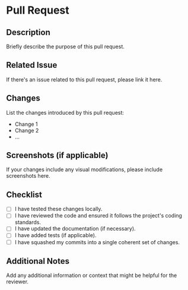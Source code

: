 # Pull Request

## Description
Briefly describe the purpose of this pull request.

## Related Issue
If there's an issue related to this pull request, please link it here.

## Changes
List the changes introduced by this pull request:

- Change 1
- Change 2
- ...

## Screenshots (if applicable)
If your changes include any visual modifications, please include screenshots here.

## Checklist
- [ ] I have tested these changes locally.
- [ ] I have reviewed the code and ensured it follows the project's coding standards.
- [ ] I have updated the documentation (if necessary).
- [ ] I have added tests (if applicable).
- [ ] I have squashed my commits into a single coherent set of changes.

## Additional Notes
Add any additional information or context that might be helpful for the reviewer.
